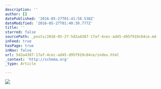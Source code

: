 ```yaml
---
description: ''
author: []
datePublished: '2016-05-27T01:41:58.538Z'
dateModified: '2016-05-27T01:40:30.777Z'
title: ''
starred: false
sourcePath: _posts/2016-05-27-5d2a4387-17af-4cec-ad45-d95f919c64ce.md
inFeed: true
hasPage: true
inNav: false
url: 5d2a4387-17af-4cec-ad45-d95f919c64ce/index.html
_context: 'http://schema.org'
_type: Article

---
```

![](https://the-grid-user-content.s3-us-west-2.amazonaws.com/0f448237-7fd9-4a64-8398-bc7d444f0581.jpg)